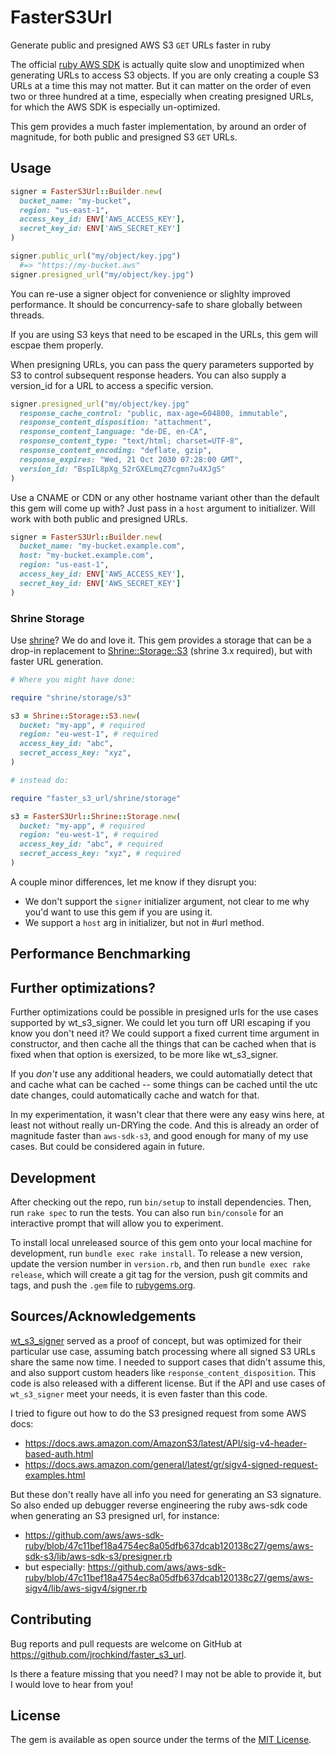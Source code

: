 # FasterS3Url

Generate public and presigned AWS S3 `GET` URLs faster in ruby

The official [ruby AWS SDK](https://github.com/aws/aws-sdk-ruby) is actually quite slow and unoptimized when generating URLs to access S3 objects. If you are only creating a couple S3 URLs at a time this may not matter. But it can matter on the order of even two or three hundred at a time, especially when creating presigned URLs, for which the AWS SDK is especially un-optimized.

This gem provides a much faster implementation, by around an order of magnitude, for both public  and presigned S3 `GET` URLs.

## Usage

```ruby
signer = FasterS3Url::Builder.new(
  bucket_name: "my-bucket",
  region: "us-east-1",
  access_key_id: ENV['AWS_ACCESS_KEY'],
  secret_key_id: ENV['AWS_SECRET_KEY']
)

signer.public_url("my/object/key.jpg")
  #=> "https://my-bucket.aws"
signer.presigned_url("my/object/key.jpg")
```

You can re-use a signer object for convenience or slighlty improved performance. It should be concurrency-safe to share globally between threads.

If you are using S3 keys that need to be escaped in the URLs, this gem will escpae them properly.

When presigning URLs, you can pass the query parameters supported by S3 to control subsequent response headers. You can also supply a version_id for a URL to access a specific version.

```ruby
signer.presigned_url("my/object/key.jpg"
  response_cache_control: "public, max-age=604800, immutable",
  response_content_disposition: "attachment",
  response_content_language: "de-DE, en-CA",
  response_content_type: "text/html; charset=UTF-8",
  response_content_encoding: "deflate, gzip",
  response_expires: "Wed, 21 Oct 2030 07:28:00 GMT",
  version_id: "BspIL8pXg_52rGXELmqZ7cgmn7u4XJgS"
)
```

Use a CNAME or CDN or any other hostname variant other than the default this gem will come up with? Just pass in a `host` argument to initializer. Will work with both public and presigned URLs.

```ruby
signer = FasterS3Url::Builder.new(
  bucket_name: "my-bucket.example.com",
  host: "my-bucket.example.com",
  region: "us-east-1",
  access_key_id: ENV['AWS_ACCESS_KEY'],
  secret_key_id: ENV['AWS_SECRET_KEY']
)
```

### Shrine Storage

Use [shrine](https://shrinerb.com/)?  We do and love it. This gem provides a storage that can be a drop-in replacement to [Shrine::Storage::S3](https://shrinerb.com/docs/storage/s3) (shrine 3.x required), but with faster URL generation.

```ruby
# Where you might have done:

require "shrine/storage/s3"

s3 = Shrine::Storage::S3.new(
  bucket: "my-app", # required
  region: "eu-west-1", # required
  access_key_id: "abc",
  secret_access_key: "xyz",
)

# instead do:

require "faster_s3_url/shrine/storage"

s3 = FasterS3Url::Shrine::Storage.new(
  bucket: "my-app", # required
  region: "eu-west-1", # required
  access_key_id: "abc", # required
  secret_access_key: "xyz", # required
)
```

A couple minor differences, let me know if they disrupt you:
* We don't support the `signer` initializer argument, not clear to me why you'd want to use this gem if you are using it.
* We support a `host` arg in initializer, but not in #url method.

## Performance Benchmarking

## Further optimizations?

Further optimizations could be possible in presigned urls for the use cases supported by wt_s3_signer. We could let you turn off URI escaping if you know you don't need it? We could support a fixed current time argument in constructor, and then cache all the things that can be cached when that is fixed when that option is exersized, to be more like wt_s3_signer.

If you *don't* use any additional headers, we could automatially detect that and cache what can be cached -- some things can be cached until the utc date changes, could automatically cache and watch for that.

In my experimentation, it wasn't clear that there were any easy wins here, at least not without really un-DRYing the code. And this is already an order of magnitude faster than `aws-sdk-s3`, and good enough for many of my use cases. But could be considered again in future.

## Development

After checking out the repo, run `bin/setup` to install dependencies. Then, run `rake spec` to run the tests. You can also run `bin/console` for an interactive prompt that will allow you to experiment.

To install local unreleased source of this gem onto your local machine for development, run `bundle exec rake install`. To release a new version, update the version number in `version.rb`, and then run `bundle exec rake release`, which will create a git tag for the version, push git commits and tags, and push the `.gem` file to [rubygems.org](https://rubygems.org).

## Sources/Acknowledgements

[wt_s3_signer](https://github.com/WeTransfer/wt_s3_signer) served as a proof of concept, but was optimized for their particular use case, assuming batch processing where all signed S3 URLs share the same now time. I needed to support cases that didn't assume this, and also support custom headers like `response_content_disposition`. This code is also released with a different license. But if the API and use cases of `wt_s3_signer` meet your needs, it is even faster than this code.

I tried to figure out how to do the S3 presigned request from some AWS docs:

* https://docs.aws.amazon.com/AmazonS3/latest/API/sig-v4-header-based-auth.html
* https://docs.aws.amazon.com/general/latest/gr/sigv4-signed-request-examples.html

But these don't really have all info you need for generating an S3 signature. So also ended up debugger reverse engineering the ruby aws-sdk code when generating an S3 presigned url, for instance:

* https://github.com/aws/aws-sdk-ruby/blob/47c11bef18a4754ec8a05dfb637dcab120138c27/gems/aws-sdk-s3/lib/aws-sdk-s3/presigner.rb
* but especially: https://github.com/aws/aws-sdk-ruby/blob/47c11bef18a4754ec8a05dfb637dcab120138c27/gems/aws-sigv4/lib/aws-sigv4/signer.rb

## Contributing

Bug reports and pull requests are welcome on GitHub at https://github.com/jrochkind/faster_s3_url.

Is there a feature missing that you need? I may not be able to provide it, but I would love to hear from you!

## License

The gem is available as open source under the terms of the [MIT License](https://opensource.org/licenses/MIT).
